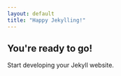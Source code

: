 ```yaml
---
layout: default
title: "Happy Jekylling!"
---
```


## You're ready to go!

Start developing your Jekyll website.

